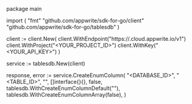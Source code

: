 package main

import (
    "fmt"
    "github.com/appwrite/sdk-for-go/client"
    "github.com/appwrite/sdk-for-go/tablesdb"
)

client := client.New(
    client.WithEndpoint("https://<REGION>.cloud.appwrite.io/v1")
    client.WithProject("<YOUR_PROJECT_ID>")
    client.WithKey("<YOUR_API_KEY>")
)

service := tablesdb.New(client)

response, error := service.CreateEnumColumn(
    "<DATABASE_ID>",
    "<TABLE_ID>",
    "",
    []interface{}{},
    false,
    tablesdb.WithCreateEnumColumnDefault("<DEFAULT>"),
    tablesdb.WithCreateEnumColumnArray(false),
)
